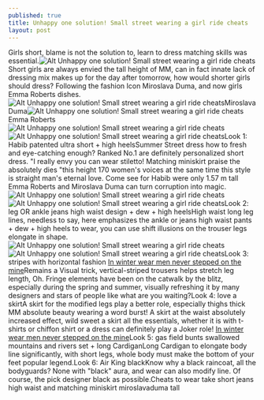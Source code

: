 ```yaml
---
published: true
title: Unhappy one solution! Small street wearing a girl ride cheats
layout: post
---
```

Girls short, blame is not the solution to, learn to dress matching skills was essential.![Alt Unhappy one solution! Small street wearing a girl ride cheats](https://c2.staticflickr.com/2/1566/23728494874_e691116222_z.jpg)Short girls are always envied the tall height of MM, can in fact innate lack of dressing mix makes up for the day after tomorrow, how would shorter girls should dress? Following the fashion Icon Miroslava Duma, and now girls Emma Roberts dishes.![Alt Unhappy one solution! Small street wearing a girl ride cheats](https://c2.staticflickr.com/2/1701/23728501634_479e94db41_b.jpg)Miroslava Duma![Alt Unhappy one solution! Small street wearing a girl ride cheats](https://c2.staticflickr.com/2/1606/24274210391_4a389f10af_b.jpg)Emma Roberts![Alt Unhappy one solution! Small street wearing a girl ride cheats](https://c2.staticflickr.com/2/1652/23728517414_45d6c3663e_b.jpg)![Alt Unhappy one solution! Small street wearing a girl ride cheats](https://c2.staticflickr.com/2/1569/24356702505_a594db4de8_b.jpg)Look 1: Habib patented ultra short + high heelsSummer Street dress how to fresh and eye-catching enough? Ranked No.1 are definitely personalized short dress. \"I really envy you can wear stiletto! Matching miniskirt praise the absolutely dies \"this height 170 women\'s voices at the same time this style is straight man\'s eternal love. Come see for Habib were only 1.57 m tall Emma Roberts and Miroslava Duma can turn corruption into magic.![Alt Unhappy one solution! Small street wearing a girl ride cheats](https://c2.staticflickr.com/2/1530/24274230861_a8fde1e01a_b.jpg)![Alt Unhappy one solution! Small street wearing a girl ride cheats](https://c2.staticflickr.com/2/1642/24248487132_180f554049_b.jpg)Look 2: leg OR ankle jeans high waist design + dew + high heelsHigh waist long leg lines, needless to say, here emphasizes the ankle or jeans high waist pants + dew + high heels to wear, you can use shift illusions on the trouser legs elongate in shape.![Alt Unhappy one solution! Small street wearing a girl ride cheats](https://c2.staticflickr.com/2/1461/23729902923_c9a86ca53b_b.jpg)![Alt Unhappy one solution! Small street wearing a girl ride cheats](https://c2.staticflickr.com/2/1521/23728551554_c708324f12_b.jpg)Look 3: stripes with horizontal fashion [In winter wear men never stepped on the mine](http://dolcegabbana2.tumblr.com/post/134006126593/in-winter-wear-men-never-stepped-on-the-mine)Remains a Visual trick, vertical-striped trousers helps stretch leg length, Oh. Fringe elements have been on the catwalk by the blitz, especially during the spring and summer, visually refreshing it by many designers and stars of people like what are you waiting?Look 4: love a skirtA skirt for the modified legs play a better role, especially thighs thick MM absolute beauty wearing a word burst! A skirt at the waist absolutely increased effect, wild sweet a skirt all the essentials, whether it is with t-shirts or chiffon shirt or a dress can definitely play a Joker role! [In winter wear men never stepped on the mine](http://dolcegabbana2.tumblr.com/post/134006126593/in-winter-wear-men-never-stepped-on-the-mine)Look 5: gas field bunts swallowed mountains and rivers set + long CardiganLong Cardigan to elongate body line significantly, with short legs, whole body must make the bottom of your feet popular legend.Look 6: Air King blackKnow why a black raincoat, all the bodyguards? None with \"black\" aura, and wear can also modify line. Of course, the pick designer black as possible.Cheats to wear take short jeans high waist and matching miniskirt miroslavaduma tall